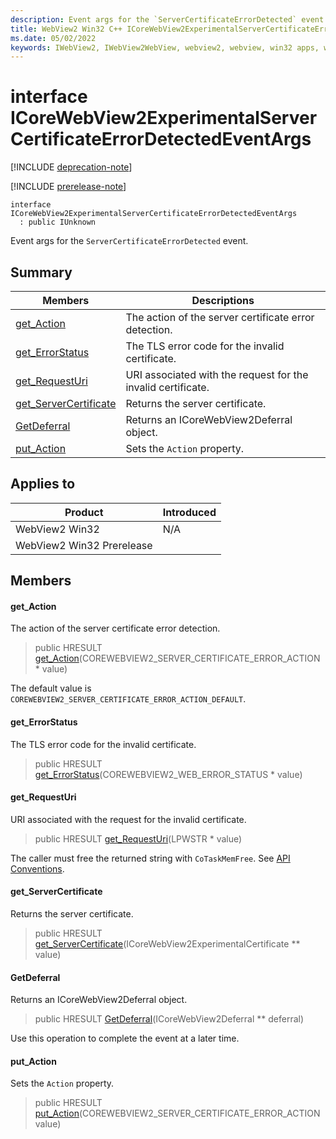 ```yaml
---
description: Event args for the `ServerCertificateErrorDetected` event.
title: WebView2 Win32 C++ ICoreWebView2ExperimentalServerCertificateErrorDetectedEventArgs
ms.date: 05/02/2022
keywords: IWebView2, IWebView2WebView, webview2, webview, win32 apps, win32, edge, ICoreWebView2, ICoreWebView2Controller, browser control, edge html, ICoreWebView2ExperimentalServerCertificateErrorDetectedEventArgs
---
```


# interface ICoreWebView2ExperimentalServerCertificateErrorDetectedEventArgs

[!INCLUDE [deprecation-note](../includes/deprecation-note.md)]

[!INCLUDE [prerelease-note](../includes/prerelease-note.md)]

```
interface ICoreWebView2ExperimentalServerCertificateErrorDetectedEventArgs
  : public IUnknown
```

Event args for the `ServerCertificateErrorDetected` event.

## Summary

 Members                        | Descriptions
--------------------------------|---------------------------------------------
[get_Action](#get_action) | The action of the server certificate error detection.
[get_ErrorStatus](#get_errorstatus) | The TLS error code for the invalid certificate.
[get_RequestUri](#get_requesturi) | URI associated with the request for the invalid certificate.
[get_ServerCertificate](#get_servercertificate) | Returns the server certificate.
[GetDeferral](#getdeferral) | Returns an ICoreWebView2Deferral object.
[put_Action](#put_action) | Sets the `Action` property.

## Applies to

Product                         | Introduced
--------------------------------|---------------------------------------------
WebView2 Win32            |    N/A
WebView2 Win32 Prerelease |    

## Members

#### get_Action

The action of the server certificate error detection.

> public HRESULT [get_Action](#get_action)(COREWEBVIEW2_SERVER_CERTIFICATE_ERROR_ACTION * value)

The default value is `COREWEBVIEW2_SERVER_CERTIFICATE_ERROR_ACTION_DEFAULT`.

#### get_ErrorStatus

The TLS error code for the invalid certificate.

> public HRESULT [get_ErrorStatus](#get_errorstatus)(COREWEBVIEW2_WEB_ERROR_STATUS * value)

#### get_RequestUri

URI associated with the request for the invalid certificate.

> public HRESULT [get_RequestUri](#get_requesturi)(LPWSTR * value)

The caller must free the returned string with `CoTaskMemFree`. See [API Conventions](/microsoft-edge/webview2/concepts/win32-api-conventions#strings).

#### get_ServerCertificate

Returns the server certificate.

> public HRESULT [get_ServerCertificate](#get_servercertificate)(ICoreWebView2ExperimentalCertificate ** value)

#### GetDeferral

Returns an ICoreWebView2Deferral object.

> public HRESULT [GetDeferral](#getdeferral)(ICoreWebView2Deferral ** deferral)

Use this operation to complete the event at a later time.

#### put_Action

Sets the `Action` property.

> public HRESULT [put_Action](#put_action)(COREWEBVIEW2_SERVER_CERTIFICATE_ERROR_ACTION value)

